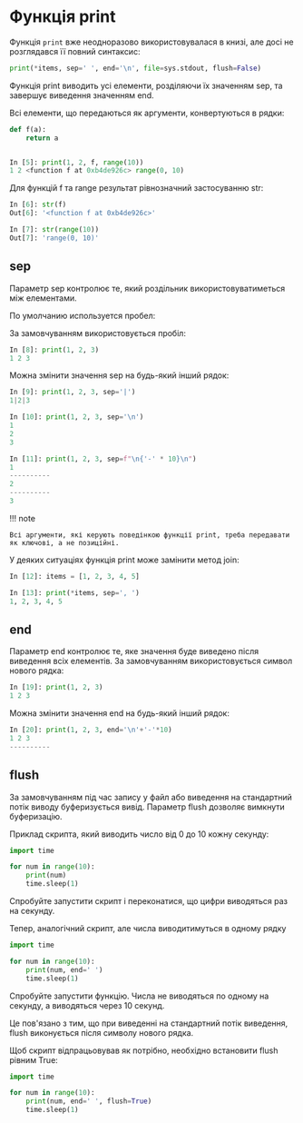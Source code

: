 # Функція print

Функція `print` вже неодноразово використовувалася в книзі, але досі не розглядався її повний синтаксис:

```python
print(*items, sep=' ', end='\n', file=sys.stdout, flush=False)
```

Функція print виводить усі елементи, розділяючи їх значенням sep, та завершує виведення значенням end.

Всі елементи, що передаються як аргументи, конвертуються в рядки:

```python
def f(a):
    return a


In [5]: print(1, 2, f, range(10))
1 2 <function f at 0xb4de926c> range(0, 10)
```

Для функцій f та range результат рівнозначний застосуванню str:

```python
In [6]: str(f)
Out[6]: '<function f at 0xb4de926c>'

In [7]: str(range(10))
Out[7]: 'range(0, 10)'
```

## sep

Параметр sep контролює те, який роздільник використовуватиметься між елементами.

По умолчанию используется пробел:

За замовчуванням використовується пробіл:

```python
In [8]: print(1, 2, 3)
1 2 3
```

Можна змінити значення sep на будь-який інший рядок:

```python
In [9]: print(1, 2, 3, sep='|')
1|2|3

In [10]: print(1, 2, 3, sep='\n')
1
2
3

In [11]: print(1, 2, 3, sep=f"\n{'-' * 10}\n")
1
----------
2
----------
3
```

!!! note

    Всі аргументи, які керують поведінкою функції print, треба передавати як ключові, а не позиційні.

У деяких ситуаціях функція print може замінити метод join:

```python
In [12]: items = [1, 2, 3, 4, 5]

In [13]: print(*items, sep=', ')
1, 2, 3, 4, 5
```

## end

Параметр end контролює те, яке значення буде виведено після виведення всіх
елементів. За замовчуванням використовується символ нового рядка:

```python
In [19]: print(1, 2, 3)
1 2 3
```

Можна змінити значення end на будь-який інший рядок:

```python
In [20]: print(1, 2, 3, end='\n'+'-'*10)
1 2 3
----------
```


## flush

За замовчуванням під час запису у файл або виведення на стандартний потік
виводу буферизується вивід. Параметр flush дозволяє вимкнути буферизацію.

Приклад скрипта, який виводить число від 0 до 10 кожну секунду:

```python
import time

for num in range(10):
    print(num)
    time.sleep(1)
```

Спробуйте запустити скрипт і переконатися, що цифри виводяться раз на секунду.

Тепер, аналогічний скрипт, але числа виводитимуться в одному рядку

```python
import time

for num in range(10):
    print(num, end=' ')
    time.sleep(1)
```

Спробуйте запустити функцію. Числа не виводяться по одному на секунду, а
виводяться через 10 секунд.

Це пов'язано з тим, що при виведенні на стандартний потік виведення, flush
виконується після символу нового рядка.

Щоб скрипт відпрацьовував як потрібно, необхідно встановити flush рівним True:

```python
import time

for num in range(10):
    print(num, end=' ', flush=True)
    time.sleep(1)
```
